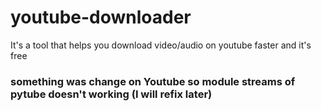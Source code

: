 # youtube-downloader
 It's a tool that helps you download video/audio on youtube faster and it's free



### something was change on Youtube so module streams of pytube doesn't working (I will refix later)
